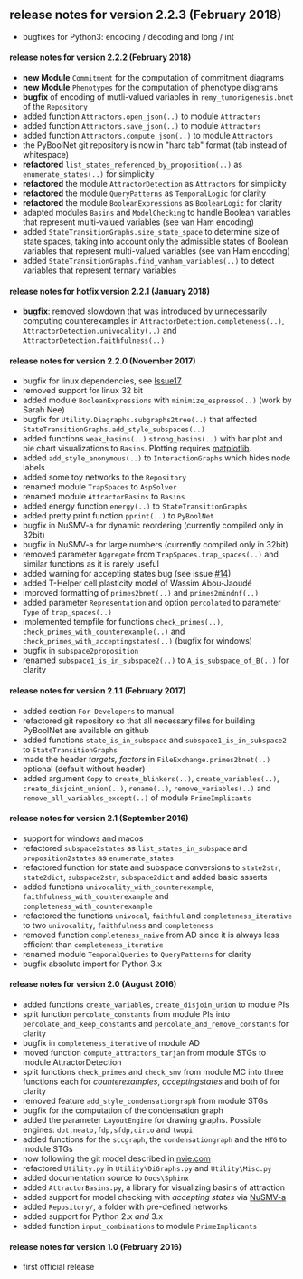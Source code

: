 

## release notes for version 2.2.3 (February 2018)
- bugfixes for Python3: encoding / decoding and long / int

#### release notes for version 2.2.2 (February 2018)
- **new Module** `Commitment` for the computation of commitment diagrams
- **new Module** `Phenotypes` for the computation of phenotype diagrams
- **bugfix** of encoding of mutli-valued variables in `remy_tumorigenesis.bnet` of the `Repository`
- added function `Attractors.open_json(..)` to module `Attractors`
- added function `Attractors.save_json(..)` to module `Attractors`
- added function `Attractors.compute_json(..)` to module `Attractors`
- the PyBoolNet git repository is now in "hard tab" format (tab instead of whitespace)
- **refactored** `list_states_referenced_by_proposition(..)` as `enumerate_states(..)` for simplicity
- **refactored** the module `AttractorDetection` as `Attractors` for simplicity
- **refactored** the module `QueryPatterns` as `TemporalLogic` for clarity
- **refactored** the module `BooleanExpressions` as `BooleanLogic` for clarity
- adapted modules `Basins` and `ModelChecking` to handle Boolean variables that represent multi-valued variables (see van Ham encoding)
- added `StateTransitionGraphs.size_state_space` to determine size of state spaces, taking into account only the admissible states of Boolean variables that represent multi-valued variables (see van Ham encoding)
- added `StateTransitionGraphs.find_vanham_variables(..)` to detect variables that represent ternary variables


#### release notes for hotfix version 2.2.1 (January 2018)
- **bugfix**: removed slowdown that was introduced by unnecessarily computing counterexamples in `AttractorDetection.completeness(..)`, `AttractorDetection.univocality(..)` and `AttractorDetection.faithfulness(..)`


#### release notes for version 2.2.0 (November 2017)
- bugfix for linux dependencies, see [Issue17](https://github.com/hklarner/PyBoolNet/issues/17)
- removed support for linux 32 bit
- added module `BooleanExpressions` with `minimize_espresso(..)` (work by Sarah Nee)
- bugfix for `Utility.Diagraphs.subgraphs2tree(..)` that affected `StateTransitionGraphs.add_style_subspaces(..)`
- added functions `weak_basins(..)` `strong_basins(..)` with bar plot and pie chart visualizations to `Basins`. Plotting requires [matplotlib](https://matplotlib.org/).
- added `add_style_anonymous(..)` to `InteractionGraphs` which hides node labels
- added some toy networks to the `Repository`
- renamed module `TrapSpaces` to `AspSolver`
- renamed module `AttractorBasins` to `Basins`
- added energy function `energy(..)` to `StateTransitionGraphs`
- added pretty print function `pprint(..)` to `PyBoolNet`
- bugfix in NuSMV-a for dynamic reordering (currently compiled only in 32bit)
- bugfix in NuSMV-a for large numbers (currently compiled only in 32bit)
- removed parameter `Aggregate` from `TrapSpaces.trap_spaces(..)` and similar functions as it is rarely useful
- added warning for accepting states bug (see issue [#14](http://github.com/hklarner/PyBoolNet/issues/14))
- added T-Helper cell plasticity model of Wassim Abou-Jaoudé
- improved formatting of `primes2bnet(..)` and `primes2mindnf(..)`
- added parameter `Representation` and option `percolated` to parameter `Type` of `trap_spaces(..)`
- implemented tempfile for functions `check_primes(..)`, `check_primes_with_counterexample(..)` and `check_primes_with_acceptingstates(..)` (bugfix for windows)
- bugfix in `subspace2proposition`
- renamed `subspace1_is_in_subspace2(..)` to `A_is_subspace_of_B(..)` for clarity


#### release notes for version 2.1.1 (February 2017)
- added section `For Developers` to manual
- refactored git repository so that all necessary files for building PyBoolNet are available on github
- added functions `state_is_in_subspace` and `subspace1_is_in_subspace2` to `StateTransitionGraphs`
- made the header _targets, factors_ in `FileExchange.primes2bnet(..)` optional (default without header)
- added argument `Copy` to `create_blinkers(..)`, `create_variables(..)`, `create_disjoint_union(..)`, `rename(..)`, `remove_variables(..)` and `remove_all_variables_except(..)` of module `PrimeImplicants`


#### release notes for version 2.1 (September 2016)
- support for windows and macos
- refactored `subspace2states` as `list_states_in_subspace` and `proposition2states` as `enumerate_states`
- refactored function for state and subspace conversions to `state2str`, `state2dict`, `subspace2str`, `subspace2dict` and added basic asserts
- added functions `univocality_with_counterexample`, `faithfulness_with_counterexample` and `completeness_with_counterexample`
- refactored the functions `univocal`, `faithful` and `completeness_iterative` to two `univocality`, `faithfulness` and `completeness`
- removed function `completeness_naive` from AD since it is always less efficient than `completeness_iterative`
- renamed module `TemporalQueries` to `QueryPatterns` for clarity
- bugfix absolute import for Python 3.x


#### release notes for version 2.0 (August 2016)
- added functions `create_variables`, `create_disjoin_union` to module PIs
- split function `percolate_constants` from module PIs into `percolate_and_keep_constants` and `percolate_and_remove_constants` for clarity
- bugfix in `completeness_iterative` of module AD
- moved function `compute_attractors_tarjan` from module STGs to module AttractorDetection
- split functions `check_primes` and `check_smv` from module MC into three functions each for _counterexamples_, _acceptingstates_ and both of for clarity
- removed feature `add_style_condensationgraph` from module STGs
- bugfix for the computation of the condensation graph
- added the parameter `LayoutEngine` for drawing graphs. Possible engines: `dot,neato,fdp,sfdp,circo` and `twopi`
- added functions for the `sccgraph`, the `condensationgraph` and the `HTG` to module STGs
- now following the git model described in [nvie.com](http://nvie.com/posts/a-successful-git-branching-model/)
- refactored `Utility.py` in `Utility\DiGraphs.py` and `Utility\Misc.py`
- added documentation source to `Docs\Sphinx`
- added `AttractorBasins.py`, a library for visualizing basins of attraction
- added support for model checking with _accepting states_ via [NuSMV-a](https://github.com/hklarner/NuSMV-a)
- added `Repository/`, a folder with pre-defined networks
- added support for Python 2.x _and_ 3.x
- added function `input_combinations` to module `PrimeImplicants`

#### release notes for version 1.0 (February 2016)
- first official release
